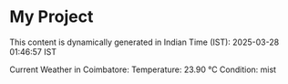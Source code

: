 # My Project

This content is dynamically generated in Indian Time (IST): 2025-03-28 01:46:57 IST


Current Weather in Coimbatore:
Temperature: 23.90 °C
Condition: mist
